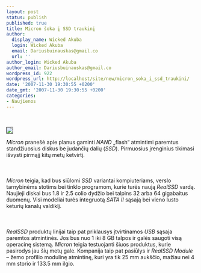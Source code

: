 ```yaml
---
layout: post
status: publish
published: true
title: Micron šoka į SSD traukinį
author:
  display_name: Wicked Akuba
  login: Wicked Akuba
  email: Dariusbuinauskas@gmail.co
  url: ''
author_login: Wicked Akuba
author_email: Dariusbuinauskas@gmail.co
wordpress_id: 922
wordpress_url: http://localhost/site/new/micron_soka_i_ssd_traukini/
date: '2007-11-30 19:30:55 +0200'
date_gmt: '2007-11-30 19:30:55 +0200'
categories:
- Naujienos
---
```

<p> 
<div class="imgright"><img src="http://www.ipix.lt/out.php/i297828_MicronrealSSD.jpg" border="1"></div>
<p><i>Micron</i> pranešė apie planus gaminti <i>NAND</i> „flash“ atmintimi paremtus standžiuosius diskus be judančių dalių (<i>SSD</i>). Pirmuosius įrenginius tikimasi išvysti pirmąjį kitų metų ketvirtį.<br />
<br><br />
<br><i>Micron</i> teigia, kad bus siūlomi <i>SSD</i> variantai kompiuteriams, verslo tarnybinėms stotims bei tinklo programom, kurie turės naują <i>RealSSD</i> vardą. Naujieji diskai bus 1.8 ir 2.5 colio dydžio bei talpins 32 arba 64 gigabaitus duomenų. Visi modeliai turės integruotą <i>SATA II</i> sąsają bei vieno lusto keturių kanalų valdiklį.<br />
<br><br />
<br><i>RealSSD</i> produktų linijai taip pat priklausys įtvirtinamos <i>USB</i> sąsaja paremtos atmintinės. Jos bus nuo 1 iki 8 GB talpos ir galės saugoti visą operacinę sistemą. <i>Micron</i> teigia testuojanti šiuos produktus, kurie pasirodys jau šių metų gale. Kompanija taip pat pasiūlys ir <i>RealSSD Module</i> – žemo profilio modulinę atmintinę, kuri yra tik 25 mm aukščio, mažiau nei 4 mm storio ir 133.5 mm ilgio.<br />
<br></p>
